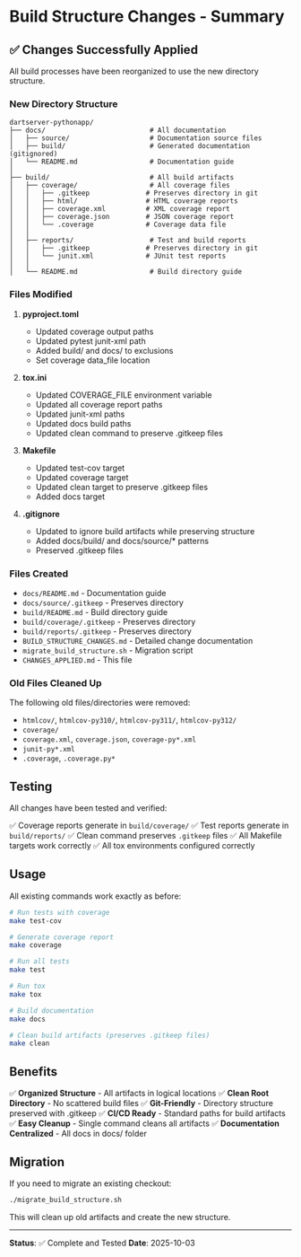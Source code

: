 # Build Structure Changes - Summary

## ✅ Changes Successfully Applied

All build processes have been reorganized to use the new directory structure.

### New Directory Structure

```
dartserver-pythonapp/
├── docs/                          # All documentation
│   ├── source/                    # Documentation source files
│   ├── build/                     # Generated documentation (gitignored)
│   └── README.md                  # Documentation guide
│
├── build/                         # All build artifacts
│   ├── coverage/                  # All coverage files
│   │   ├── .gitkeep              # Preserves directory in git
│   │   ├── html/                 # HTML coverage reports
│   │   ├── coverage.xml          # XML coverage report
│   │   ├── coverage.json         # JSON coverage report
│   │   └── .coverage             # Coverage data file
│   │
│   ├── reports/                   # Test and build reports
│   │   ├── .gitkeep              # Preserves directory in git
│   │   └── junit.xml             # JUnit test reports
│   │
│   └── README.md                  # Build directory guide
```

### Files Modified

1. **pyproject.toml**
   - Updated coverage output paths
   - Updated pytest junit-xml path
   - Added build/ and docs/ to exclusions
   - Set coverage data_file location

2. **tox.ini**
   - Updated COVERAGE_FILE environment variable
   - Updated all coverage report paths
   - Updated junit-xml paths
   - Updated docs build paths
   - Updated clean command to preserve .gitkeep files

3. **Makefile**
   - Updated test-cov target
   - Updated coverage target
   - Updated clean target to preserve .gitkeep files
   - Added docs target

4. **.gitignore**
   - Updated to ignore build artifacts while preserving structure
   - Added docs/build/ and docs/source/\* patterns
   - Preserved .gitkeep files

### Files Created

- `docs/README.md` - Documentation guide
- `docs/source/.gitkeep` - Preserves directory
- `build/README.md` - Build directory guide
- `build/coverage/.gitkeep` - Preserves directory
- `build/reports/.gitkeep` - Preserves directory
- `BUILD_STRUCTURE_CHANGES.md` - Detailed change documentation
- `migrate_build_structure.sh` - Migration script
- `CHANGES_APPLIED.md` - This file

### Old Files Cleaned Up

The following old files/directories were removed:

- `htmlcov/`, `htmlcov-py310/`, `htmlcov-py311/`, `htmlcov-py312/`
- `coverage/`
- `coverage.xml`, `coverage.json`, `coverage-py*.xml`
- `junit-py*.xml`
- `.coverage`, `.coverage.py*`

## Testing

All changes have been tested and verified:

✅ Coverage reports generate in `build/coverage/`
✅ Test reports generate in `build/reports/`
✅ Clean command preserves `.gitkeep` files
✅ All Makefile targets work correctly
✅ All tox environments configured correctly

## Usage

All existing commands work exactly as before:

```bash
# Run tests with coverage
make test-cov

# Generate coverage report
make coverage

# Run all tests
make test

# Run tox
make tox

# Build documentation
make docs

# Clean build artifacts (preserves .gitkeep files)
make clean
```

## Benefits

✅ **Organized Structure** - All artifacts in logical locations
✅ **Clean Root Directory** - No scattered build files
✅ **Git-Friendly** - Directory structure preserved with .gitkeep
✅ **CI/CD Ready** - Standard paths for build artifacts
✅ **Easy Cleanup** - Single command cleans all artifacts
✅ **Documentation Centralized** - All docs in docs/ folder

## Migration

If you need to migrate an existing checkout:

```bash
./migrate_build_structure.sh
```

This will clean up old artifacts and create the new structure.

---

**Status**: ✅ Complete and Tested
**Date**: 2025-10-03
